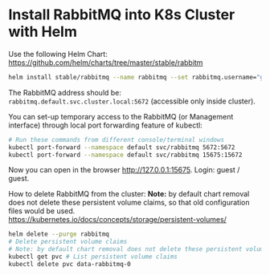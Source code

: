# Install RabbitMQ into K8s Cluster with Helm

Use the following Helm Chart: <https://github.com/helm/charts/tree/master/stable/rabbitm>

```sh
helm install stable/rabbitmq --name rabbitmq --set rabbitmq.username="guest" --set rabbitmq.password="guest"
```

The RabbitMQ address should be: `rabbitmq.default.svc.cluster.local:5672` (accessible only inside cluster).

You can set-up temporary access to the RabbitMQ (or Management interface) through local port forwarding feature of kubectl:

```sh
# Run these commands from different console/terminal windows
kubectl port-forward --namespace default svc/rabbitmq 5672:5672
kubectl port-forward --namespace default svc/rabbitmq 15675:15672
```

Now you can open in the browser <http://127.0.0.1:15675>. Login: guest / guest.

How to delete RabbitMQ from the cluster:
**Note:** by default chart removal does not delete these persistent volume claims, so that old configuration files would be used. <https://kubernetes.io/docs/concepts/storage/persistent-volumes/>

```sh
helm delete --purge rabbitmq
# Delete persistent volume claims
# Note: by default chart removal does not delete these persistent volume claims, so that old configuration files would be used.
kubectl get pvc # List persistent volume claims
kubectl delete pvc data-rabbitmq-0
```
